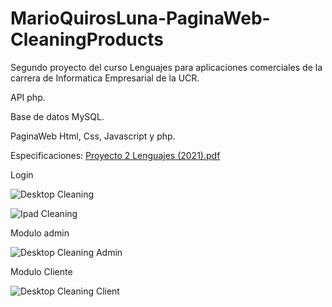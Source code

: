 # MarioQuirosLuna-PaginaWeb-CleaningProducts
Segundo proyecto del curso Lenguajes para aplicaciones comerciales de la carrera de Informatica Empresarial de la UCR.

API php.

Base de datos MySQL.

PaginaWeb Html, Css, Javascript y php.

Especificaciones: [Proyecto 2 Lenguajes (2021).pdf](https://github.com/MarioQuirosLuna/MarioQuirosLuna-PaginaWeb-CleaningProducts/files/7026372/Proyecto.2.Lenguajes.2021.pdf)

Login

![Desktop Cleaning](https://user-images.githubusercontent.com/37676736/143906820-1790341b-1e20-4078-9cb3-7cd500b8e1e9.jpg)

![Ipad Cleaning](https://user-images.githubusercontent.com/37676736/143906842-7aede4eb-7351-4e51-9ead-c5f6cdf937ad.png)

Modulo admin

![Desktop Cleaning Admin](https://user-images.githubusercontent.com/37676736/143906865-cb65fe6f-c499-43dc-ad8f-63bd2e8898e8.jpg)

Modulo Cliente

![Desktop Cleaning Client](https://user-images.githubusercontent.com/37676736/143906889-3b735cec-026f-4841-b028-c9ed775efd5f.jpg)
